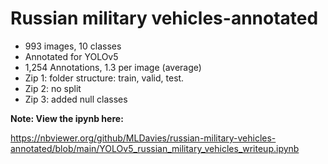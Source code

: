# Russian military vehicles-annotated

- 993 images, 10 classes
- Annotated for YOLOv5
- 1,254 Annotations, 1.3 per image (average)
- Zip 1: folder structure: train, valid, test.
- Zip 2: no split
- Zip 3: added null classes

**Note: View the ipynb here:**  

https://nbviewer.org/github/MLDavies/russian-military-vehicles-annotated/blob/main/YOLOv5_russian_military_vehicles_writeup.ipynb
